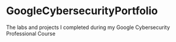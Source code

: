 # GoogleCybersecurityPortfolio
The labs and projects I completed during my Google Cybersecurity Professional Course
